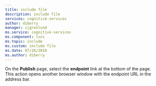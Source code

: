 ```yaml
---
title: include file
description: include file 
services: cognitive-services
author: diberry
manager: cjgronlund
ms.service: cognitive-services
ms.component: luis
ms.topic: include
ms.custom: include file
ms.date: 07/26/2018
ms.author: diberry
--- 
```


On the **Publish** page, select the **endpoint** link at the bottom of the page. This action opens another browser window with the endpoint URL in the address bar. 